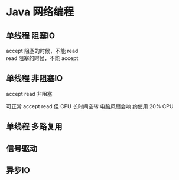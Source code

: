 # Java 网络编程

## 单线程 阻塞IO

accept 阻塞的时候，不能 read  
read 阻塞的时候，不能 accept

## 单线程 非阻塞IO

accept read 非阻塞

可正常 accept read 但 CPU 长时间空转 电脑风扇会响 约使用 20% CPU

## 单线程 多路复用

## 信号驱动

## 异步IO

